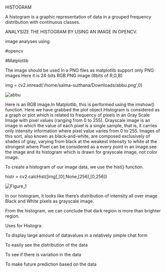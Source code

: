 HISTOGRAM

A histogram is a graphic representation of data in a grouped frequency distribution with continuous classes.


ANALYSIZE THE HISTOGRAM BY USING AN IMAGE IN OPENCV.

image analyses using

#opencv

#Matplotlib


The image should be used in a PNG files as matplotlib support only PNG images.Here it is 24-bits RGB PNG image  (8bits of R,G,B)

img = cv2.imread('/home/salma-sulthana/Downloads/abbu.png',0) 



![abbu](https://github.com/Salmasulthana28/salma/assets/169051854/6a81e77e-0474-4046-8843-eb58fc12a299)

Here is an RGB image.In Matplotlib, this is performed using the imshow() function. Here we have grabbed the plot object.Histogram is considered as a graph or plot which is related to frequency of pixels in an Gray Scale Image
with pixel values (ranging from 0 to 255). Grayscale image is an image in which the value of each pixel is a single sample, that is, it carries only intensity information where pixel value varies from 0 to 255. Images of this sort, also known as black-and-white, are composed exclusively of shades of gray, varying from black at the weakest intensity to white at the strongest where Pixel can be considered as a every point in an image.see the image and its histogram which is drawn for grayscale image, not color image.

To create a histogram of our image data, we use the hist() function.

histr = cv2.calcHist([img],[0],None,[256],[0,256]) 

![Figure_1](https://github.com/Salmasulthana28/salma/assets/169051854/f29a2fb9-cd2e-4da4-ae43-bb01fb004ac9)

In our histogram, it looks like there’s distribution of intensity all over image Black and White pixels as grayscale image.

From the histogram, we can conclude that dark region is more than brighter region.

Uses for Histogra:


To display large amount of datavalues in a relatively simple chat form

To easily see the distribution of the data

To see if there is variation in the data

To make future prediction based on the data
